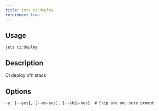 ```yaml
---
title: jets ci:deploy
reference: true
---
```


## Usage

    jets ci:deploy

## Description

CI deploy cfn stack


## Options

```
-y, [--yes], [--no-yes], [--skip-yes]  # Skip are you sure prompt
```

